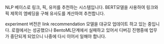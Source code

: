 NLP 베이스로 링크, 픽, 유저를 추천하는 시스템입니다.
BERT모델을 사용하여 링크와 픽 제목의 엠베딩을 구해 유사도를 계산하여 추천합니다.

experiment 버전은 link recommendation 모델을 대규모 업데이트 하고 있는 중입니다. 로컬에서는 성공했으나 BentoML단계에서 실패하고 있어서 디버깅 진행중에 업무가 중단되게 되었으니 나중에 다시 이어서 일해야 합니다.
